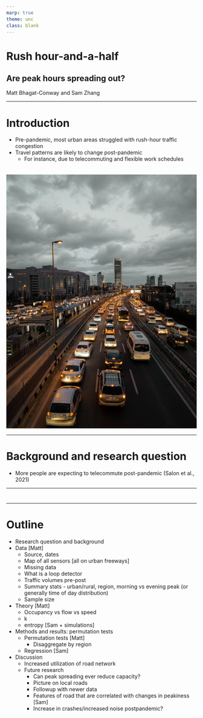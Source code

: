 ```yaml
---
marp: true
theme: unc
class: blank
---
```


<!-- _class: title dark blank -->

# Rush hour-and-a-half
## Are peak hours spreading out?

Matt Bhagat-Conway and Sam Zhang

---

<!-- _class: two columns -->

# Introduction

* Pre-pandemic, most urban areas struggled with rush-hour traffic congestion
* Travel patterns are likely to change post-pandemic
    * For instance, due to telecommuting and flexible work schedules

######

![width:400px](unsplash-traffic-durmus-kavcioglu.jpg)

---

# Background and research question

* More people are expecting to telecommute post-pandemic (Salon et al., 2021)

---

# 

---

# Outline

* Research question and background
* Data [Matt]
    * Source, dates
    * Map of all sensors [all on urban freeways]
    * Missing data
    * What is a loop detector
    * Traffic volumes pre-post
    * Summary stats - urban/rural, region, morning vs evening peak (or generally time of day distribution)
    * Sample size
* Theory [Matt]
    * Occupancy vs flow vs speed
    * k
    * entropy [Sam + simulations]
* Methods and results: permutation tests
    * Permutation tests [Matt]
        * Disaggregate by region
    * Regression [Sam]
* Discussion
    * Increased utilization of road network
    * Future research
        * Can peak spreading ever reduce capacity?
        * Picture on local roads
        * Followup with newer data
        * Features of road that are correlated with changes in peakiness [Sam]
        * Increase in crashes/increased noise postpandemic?
    